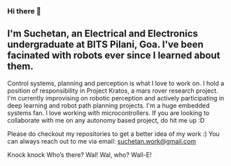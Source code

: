 ### Hi there 👋

## I'm Suchetan, an Electrical and Electronics undergraduate at BITS Pilani, Goa. I've been facinated with robots ever since I learned about them.
Control systems, planning and perception is what I love to work on. 
I hold a position of responsibility in Project Kratos, a mars rover research project. I'm currently improvising on robotic perception and actively participating in deep learning and robot path planning projects.
I'm a huge embedded systems fan. I love working with microcontrollers. 
If you are looking to collaborate with me on any autonomy based project, do hit me up :D

Please do checkout my repositories to get a better idea of my work :)
You can always reach out to me via email: suchetan.work@gmail.com


Knock knock
Who’s there?
Wal!
Wal, who?
Wall-E!
